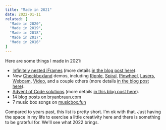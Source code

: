 ```yaml
---
title: "Made in 2021"
date: 2022-01-11
related: [
  "Made in 2020",
  "Made in 2019",
  "Made in 2018",
  "Made in 2017",
  "Made in 2016"
]
---
```


Here are some things I made in 2021:

- [Infinitely nested iFrames]({{site.url}}/infinitely-nested-iframes/) (more details [in the blog post here]({{site.url}}/2021/03/24/infinitely-nested-iframes/)).
- New [Checkboxland]({{site.url}}/checkboxland) demos, including [Ripple]({{site.url}}/checkboxland/docs/demos/ripple/), [Spiral]({{site.url}}/checkboxland/docs/demos/spiral/), [Pinwheel]({{site.url}}/checkboxland/docs/demos/pinwheel/), [Lasers]({{site.url}}/checkboxland/docs/demos/lasers/), [Webcam]({{site.url}}/checkboxland/docs/demos/webcam-test/), [Video](https://www.youtube.com/watch?v=ZGvXdYXami4), and a couple others (more details [in the blog post here]({{site.url}}/2021/09/21/i-keep-making-things-out-of-checkboxes/)).
- [Advent of Code solutions](https://github.com/bryanbraun/advent-of-code/tree/main/2021) (more details [in this blog post here]({{site.url}}/2022/01/10/lessons-learned-from-advent-of-code/)).
- [14 blog posts on bryanbraun.com]({{site.url}}/blog/#y2021)
- 7 music box songs on [musicbox.fun](https://musicbox.fun)

Compared to years past, this list is pretty short. I'm ok with that. Just having the space in my life to exercise a little creativity here and there is something to be grateful for. We'll see what 2022 brings.
